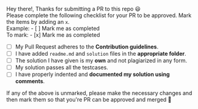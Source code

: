 Hey there!, Thanks for submitting a PR to this repo :smiley:  
Please complete the following checklist for your PR to be approved. Mark the items by adding an `x`.   
Example:  - [ ] Mark me as completed  
To mark: - [x] Mark me as completed

- [ ] My Pull Request adheres to the **Contribution guidelines**.
- [ ] I have added `readme.md` and `solution` files in the **appropriate folder**.
- [ ] The solution I have given is my **own** and not plagiarized in any form.
- [ ] My solution passes all the testcases.
- [ ] I have properly indented and **documented my solution using comments**.

If any of the above is unmarked, please make the necessary changes and then mark them so that you're PR can be approved and merged :rocket:

